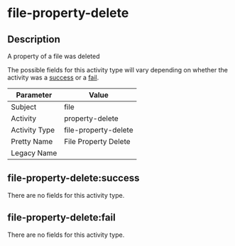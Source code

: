 file-property-delete
====================

Description
-----------
A property of a file was deleted

The possible fields for this activity type will vary depending on whether the activity was a [success](#file-property-deletesuccess) or a [fail](#file-property-deletefail).

| Parameter     | Value                |
| ------------- | -------------------- |
| Subject       | file                 |
| Activity      | property-delete      |
| Activity Type | file-property-delete |
| Pretty Name   | File Property Delete |
| Legacy Name   |                      |

file-property-delete:success
----------------------------

There are no fields for this activity type.


file-property-delete:fail
-------------------------

There are no fields for this activity type.
